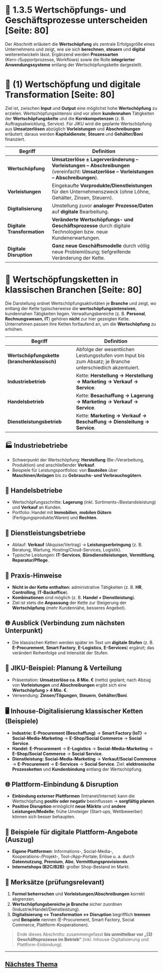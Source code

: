 # 🔄 1.3.5 Wertschöpfungs- und Geschäftsprozesse unterscheiden [Seite: 80]

Der Abschnitt erläutert die **Wertschöpfung** als zentrale Erfolgsgröße eines Unternehmens und zeigt, wie sie sich **berechnen**, **steuern** und **digital** weiterentwickeln lässt. Ergänzend werden **Prozessarten** (Kern-/Supportprozesse, Workflows) sowie die Rolle **integrierter Anwendungssysteme** entlang der Wertschöpfungskette dargestellt. 

# 🔄 (1) Wertschöpfung und digitale Transformation [Seite: 80]

Ziel ist, zwischen **Input** und **Output** eine möglichst hohe **Wertschöpfung** zu erzielen. Wertschöpfungsintensiv sind vor allem **kundennahen** Tätigkeiten der **Wertschöpfungskette** und die **Kernkompetenzen** (z. B. Auftragsabwicklung, Service). Für JIKU wird die geplante Wertschöpfung aus **Umsatzerlösen** abzüglich **Vorleistungen** und **Abschreibungen** erläutert; daraus werden **Kapitaldienste**, **Steuern** und **Gehälter/Boni** finanziert. 

| Begriff                     | Definition                                                                                                                             |
| --------------------------- | -------------------------------------------------------------------------------------------------------------------------------------- |
| **Wertschöpfung**           | **Umsatzerlöse ± Lagerveränderung – Vorleistungen – Abschreibungen** (vereinfacht: **Umsatzerlöse – Vorleistungen – Abschreibungen**). |
| **Vorleistungen**           | Eingekaufte **Vorprodukte/Dienstleistungen** für den Unternehmenszweck (ohne Löhne, Gehälter, Zinsen, Steuern).                        |
| **Digitalisierung**         | Umstellung zuvor **analoger Prozesse/Daten** auf **digitale** Bearbeitung.                                                             |
| **Digitale Transformation** | **Veränderte Wertschöpfungs- und Geschäftsprozesse** durch digitale Technologien bzw. neue Kundenerwartungen.                          |
| **Digitale Disruption**     | **Ganz neue Geschäftsmodelle** durch völlig neue Problemlösung; tiefgreifende Veränderung der Kette.                                   |

# 🧱 Wertschöpfungsketten in klassischen Branchen [Seite: 80]

Die Darstellung ordnet Wertschöpfungsaktivitäten je **Branche** und zeigt, wo entlang der Kette typischerweise die **wertschöpfungsintensiven**, kundennahen Tätigkeiten liegen. Verwaltungsbereiche (z. B. **Personal**, **Rechnungswesen**, **IT**) gehören **nicht** zur hier gezeigten Kette. Unternehmen passen ihre Ketten fortlaufend an, um die **Wertschöpfung** zu erhöhen. 

| Begriff                                     | Definition                                                                                                  |
| ------------------------------------------- | ----------------------------------------------------------------------------------------------------------- |
| **Wertschöpfungskette (branchenklassisch)** | Abfolge der wesentlichen Leistungsstufen vom Input bis zum Absatz; je Branche unterschiedlich akzentuiert.  |
| **Industriebetrieb**                        | Kette: **Herstellung → Herstellung → Marketing → Verkauf → Service**.                                                                           |
| **Handelsbetrieb**                          | Kette: **Besachaffung → Lagerung → Marketing → Verkauf → Service**.                                                                              |
| **Dienstleistungsbetrieb**                  | Kette: **Marketing → Verkauf → Beschaffung → Diensleitung → Service**.                                                  |

## 🏭 Industriebetriebe

* Schwerpunkt der Wertschöpfung: **Herstellung** (Be-/Verarbeitung, Produktion) und anschließender **Verkauf**.
* Beispiele für Leistungsportfolios: von **Bauteilen** über **Maschinen/Anlagen** bis zu **Gebrauchs- und Verbrauchsgütern**. 

## 🛒 Handelsbetriebe

* Wertschöpfungsschritte: **Lagerung** (inkl. Sortiments-/Bestandsleistung) und **Verkauf** an Kunden.
* Portfolio: Handel mit **Immobilien**, **mobilen Gütern** (Fertigungsprodukte/Waren) und **Rechten**. 

## 🧰 Dienstleistungsbetriebe

* Ablauf: **Verkauf** (Akquise/Vertrag) → **Leistungserbringung** (z. B. Beratung, Wartung, Hosting/Cloud-Services, Logistik).
* Typische Leistungen: **IT-Services**, **Bürodienstleistungen**, **Vermittlung**, **Reparatur/Pflege**. 

## 🔎 Praxis-Hinweise

* **Nicht in der Kette enthalten:** administrative Tätigkeiten (z. B. **HR**, **Controlling**, **IT-Backoffice**). 
* **Kombinationen** sind möglich (z. B. **Handel + Dienstleistung**). 
* Ziel ist stets die **Anpassung** der Kette zur Steigerung der **Wertschöpfung** (mehr Kundennähe, besseres Angebot). 

## 🌐 Ausblick (Verbindung zum nächsten Unterpunkt)

* Die klassischen Ketten werden später im Text um **digitale Stufen** (z. B. **E-Procurement**, **Smart Factory**, **E-Logistics**, **E-Services**) ergänzt; das verändert Reihenfolge und Intensität der Stufen. 


## 💼 JIKU-Beispiel: Planung & Verteilung

* Präsentation: **Umsatzerlöse ca. 8 Mio. €** (netto) geplant; nach Abzug von **Vorleistungen** und **Abschreibungen** ergibt sich eine **Wertschöpfung > 4 Mio. €**.
* Verwendung: **Zinsen/Tilgungen**, **Steuern**, **Gehälter/Boni**. 

## 🖥️ Inhouse-Digitalisierung klassischer Ketten (Beispiele)

* **Industrie:** **E-Procurement (Beschaffung)** → **Smart Factory (IoT)** → **Social-Media-Marketing** → **E-Shop/Social Commerce** → **Social Service**.
* **Handel:** **E-Procurement** → **E-Logistics** → **Social-Media-Marketing** → **E-Shop/Social Commerce** → **Social Service**.
* **Dienstleistung:** **Social-Media-Marketing** → **Verkauf/Social Commerce** → **E-Procurement** → **E-Services** → **Social Service**.
  Ziel: **elektronische Prozessketten** und **Kundenbindung** entlang der Wertschöpfung.

## 🌐 Plattform-Einbindung & Disruption

* **Einbindung externer Plattformen** (Intranet/Internet) kann die Wertschöpfung **positiv oder negativ** beeinflussen → **sorgfältig planen**.
* **Positive Disruption** ermöglicht **neue Märkte** und **andere Leistungen/Modelle**; frühe Umsteiger (Start-ups, Wettbewerber) können sich besser behaupten. 

## 🔎 Beispiele für digitale Plattform-Angebote (Auszug)

* **Eigene Plattformen**: Informations-, Social-Media-, Kooperations-/Projekt-, Tool-/App-Portale; Erlöse u. a. durch **Datennutzung**, **Premium**, **Abo**, **Vermittlungsprovisionen**.
* **Internetshops (B2C/B2B)**: großer Shop-Bestand im Markt. 

## 📌 Merksätze (prüfungsrelevant)

1. **Formel beherrschen** und **Vorleistungen/Abschreibungen** korrekt abgrenzen. 
2. **Wertschöpfungsbereiche je Branche** sicher zuordnen (Industrie/Handel/Dienstleistung). 
3. **Digitalisierung ↔ Transformation ↔ Disruption** begrifflich **trennen** und **Beispiele** nennen (E-Procurement, Smart Factory, Social Commerce, Plattform-Kooperationen).

> Ende dieses Abschnitts: zusammengefasst **bis unmittelbar vor „(3) Geschäftsprozesse im Betrieb“** (inkl. Inhouse-Digitalisierung und Plattform-Einbindung). 



---

## [Nächstes Thema](./1.3.6_Den_Ausbildungsbetrieb_beschreiben.md)